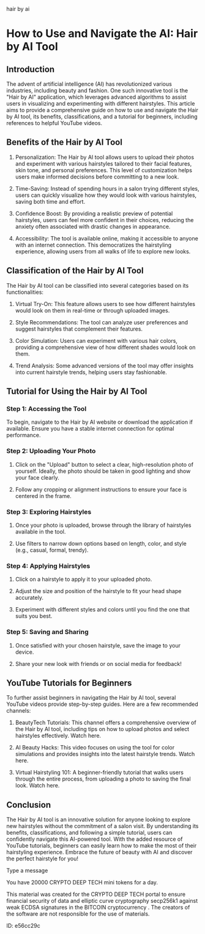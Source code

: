 hair by ai
# How to Use and Navigate the AI: Hair by AI Tool



## Introduction



The advent of artificial intelligence (AI) has revolutionized various industries, including beauty and fashion. One such innovative tool is the "Hair by AI" application, which leverages advanced algorithms to assist users in visualizing and experimenting with different hairstyles. This article aims to provide a comprehensive guide on how to use and navigate the Hair by AI tool, its benefits, classifications, and a tutorial for beginners, including references to helpful YouTube videos.



## Benefits of the Hair by AI Tool



1. Personalization: The Hair by AI tool allows users to upload their photos and experiment with various hairstyles tailored to their facial features, skin tone, and personal preferences. This level of customization helps users make informed decisions before committing to a new look.



2. Time-Saving: Instead of spending hours in a salon trying different styles, users can quickly visualize how they would look with various hairstyles, saving both time and effort.



3. Confidence Boost: By providing a realistic preview of potential hairstyles, users can feel more confident in their choices, reducing the anxiety often associated with drastic changes in appearance.



4. Accessibility: The tool is available online, making it accessible to anyone with an internet connection. This democratizes the hairstyling experience, allowing users from all walks of life to explore new looks.



## Classification of the Hair by AI Tool



The Hair by AI tool can be classified into several categories based on its functionalities:



1. Virtual Try-On: This feature allows users to see how different hairstyles would look on them in real-time or through uploaded images.



2. Style Recommendations: The tool can analyze user preferences and suggest hairstyles that complement their features.



3. Color Simulation: Users can experiment with various hair colors, providing a comprehensive view of how different shades would look on them.



4. Trend Analysis: Some advanced versions of the tool may offer insights into current hairstyle trends, helping users stay fashionable.



## Tutorial for Using the Hair by AI Tool



### Step 1: Accessing the Tool



To begin, navigate to the Hair by AI website or download the application if available. Ensure you have a stable internet connection for optimal performance.



### Step 2: Uploading Your Photo



1. Click on the "Upload" button to select a clear, high-resolution photo of yourself. Ideally, the photo should be taken in good lighting and show your face clearly.

2. Follow any cropping or alignment instructions to ensure your face is centered in the frame.



### Step 3: Exploring Hairstyles



1. Once your photo is uploaded, browse through the library of hairstyles available in the tool.

2. Use filters to narrow down options based on length, color, and style (e.g., casual, formal, trendy).



### Step 4: Applying Hairstyles



1. Click on a hairstyle to apply it to your uploaded photo.

2. Adjust the size and position of the hairstyle to fit your head shape accurately.

3. Experiment with different styles and colors until you find the one that suits you best.



### Step 5: Saving and Sharing



1. Once satisfied with your chosen hairstyle, save the image to your device.

2. Share your new look with friends or on social media for feedback!



## YouTube Tutorials for Beginners



To further assist beginners in navigating the Hair by AI tool, several YouTube videos provide step-by-step guides. Here are a few recommended channels:



1. BeautyTech Tutorials: This channel offers a comprehensive overview of the Hair by AI tool, including tips on how to upload photos and select hairstyles effectively. Watch here.



2. AI Beauty Hacks: This video focuses on using the tool for color simulations and provides insights into the latest hairstyle trends. Watch here.



3. Virtual Hairstyling 101: A beginner-friendly tutorial that walks users through the entire process, from uploading a photo to saving the final look. Watch here.



## Conclusion



The Hair by AI tool is an innovative solution for anyone looking to explore new hairstyles without the commitment of a salon visit. By understanding its benefits, classifications, and following a simple tutorial, users can confidently navigate this AI-powered tool. With the added resource of YouTube tutorials, beginners can easily learn how to make the most of their hairstyling experience. Embrace the future of beauty with AI and discover the perfect hairstyle for you!



Type a message

You have 20000 CRYPTO DEEP TECH mini tokens for a day.


This material was created for the  CRYPTO DEEP TECH portal  to ensure financial security of data and elliptic curve cryptography  secp256k1 against weak ECDSA  signatures   in the  BITCOIN cryptocurrency . The creators of the software are not responsible for the use of materials.

 ID: e56cc29c
